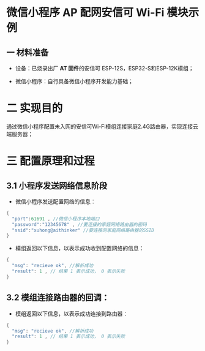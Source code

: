 # 微信小程序 AP 配网安信可 Wi-Fi 模块示例

## 一 材料准备

- 设备：已烧录出厂 **AT 固件**的安信可 ESP-12S，ESP32-S和ESP-12K模组；

- 微信小程序：自行具备微信小程序开发能力基础；

# 二 实现目的

通过微信小程序配置未入网的安信可Wi-Fi模组连接家庭2.4G路由器，实现连接云端服务器；

# 三 配置原理和过程

## 3.1 小程序发送网络信息阶段

- 微信小程序发送配置网络的信息：

```c++
{ 
  "port":61691 , //微信小程序本地端口
  "password":"12345678" , //要连接的家庭网络路由器的密码
  "ssid":"xuhong@aithinker" //要连接的家庭网络路由器的SSID
}
```

- 模组返回以下信息，以表示成功收到配置网络的信息：

```c++
{ 
  "msg": "recieve ok", //解析成功
  "result": 1 , // 结果 1 表示成功， 0 表示失败
}
```

## 3.2 模组连接路由器的回调：

- 模组返回以下信息，以表示成功连接到路由器：

```c++
{ 
  "msg": "recieve ok", //解析成功
  "result": 1 , // 结果 1 表示成功， 0 表示失败
}
```

## 